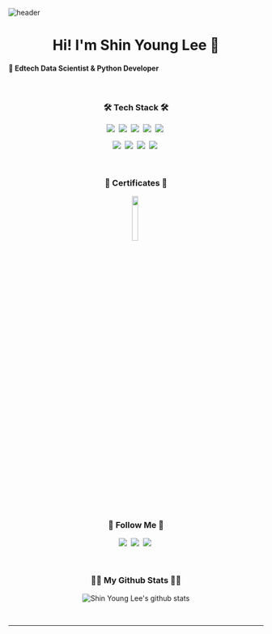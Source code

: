 ![header](https://capsule-render.vercel.app/api?type=waving&color=0:a82da8,100:da8f00&height=200&section=header&text=Shin-Young-Lee&fontAlign=50&fontAlignY=40&fontSize=60&fontColor=ffffff)

<h1 align="center">Hi! I'm Shin Young Lee 👋</h1>
<h4 align="left">🔸 Edtech Data Scientist & Python Developer</h4> 
<br/>


<h3 align="center">🛠 Tech Stack 🛠</h3>
<p align="center">
  <img src="https://img.shields.io/badge/Python-3766AB?style=flat-square&logo=Python&logoColor=white"/></a>&nbsp
  <img src="https://img.shields.io/badge/mysql-4479A1?style=flat-square&logo=mysql&logoColor=white"/></a>&nbsp
  <img src="https://img.shields.io/badge/Amazon_AWS-ff9900?style=flat-square&logo=amazonaws&logoColor=white"/></a>&nbsp
  <img src="https://img.shields.io/badge/Docker-2ca5e0?style=flat-square&logo=docker&logoColor=white"/></a>&nbsp
  <img src="https://img.shields.io/badge/kubernetes-326ce5?style=flat-square&logo=kubernetes&logoColor=white"/></a>&nbsp
</p>
<p align="center">
  <img src="https://img.shields.io/badge/fastapi-109989?style=flat-square&logo=FASTAPI&logoColor=white"/></a>&nbsp
  <img src="https://img.shields.io/badge/streamlit%20-%23FF0000.svg?style=flat-square&logo=streamlit&logoColor=white"/></a>&nbsp
  <img src="https://img.shields.io/badge/PostgreSQL-316192?style=flat-square&logo=postgresql&logoColor=white"/></a>&nbsp
  <img src="https://img.shields.io/badge/PyTorch-EE4C2C?style=for-the-badge&logo=pytorch&logoColor=white"/></a>&nbsp
</p>
<br/>

<h3 align="center">📜 Certificates 📜</h3>
<p align="center">
  <img src="https://github.com/2shin0/2shin0/assets/83285291/a6a8077c-f332-4e58-85b3-0ad6fc5910e2" width="15%" height="15%"></a>&nbsp
</p>
<br/>

<h3 align="center">👋 Follow Me 👋</h3>
<p align="center">
  <a href="mailto:02.shin.00@gmail.com" target="_blank"><img src="https://img.shields.io/badge/Gmail-d14836?style=flat-square&logo=Gmail&logoColor=white&link=daekyeongp96@gmail.com"/></a>&nbsp
  <a href="https://www.linkedin.com/in/신영-이-0563072b7/" target="_blank" rel="noopener noreferrer"><img src="https://img.shields.io/badge/LinkedIn-0A66C2?style=flat-square&logo=LinkedIn&logoColor=white&link=https://www.linkedin.com/in/신영-이-0563072b7/"/></a>&nbsp
  <a href="https://velog.io/@sobit" target="_blank" rel="noopener noreferrer"><img src="https://img.shields.io/badge/TechBlog-04B431?style=flat-square&logo=BookStack&logoColor=white&link=https://velog.io/@sobit"/></a>&nbsp
</p>

<br/>

<h3 align="center">👨‍💻 My Github Stats 👨‍💻</h3>
<div align="center">

![Shin Young Lee's github stats](https://github-readme-stats.vercel.app/api?username=2shin0&theme=gruvbox&show_icons=true)
<!--![Shin Young Lee's github stats](https://github-readme-stats.vercel.app/api/top-langs/?username=2shin0&show_icons=true&hide_border=true&theme=gruvbox)-->
</div>
<br/>

<hr>
